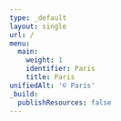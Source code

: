 ```yaml
---
type: _default
layout: single
url: /
menu:
  main:
    weight: 1
    identifier: Paris
    title: Paris
unifiedAlt: '© Paris'
_build:
  publishResources: false
---
```

